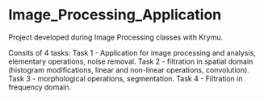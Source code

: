 # Image_Processing_Application

Project developed during Image Processing classes with Krymu.

Consits of 4 tasks:
Task 1 - Application for image processing and analysis, elementary operations, noise removal. 
Task 2 - filtration in spatial domain (histogram modifications, linear and non-linear operations, convolution). 
Task 3 - morphological operations, segmentation. 
Task 4 - Filtration in frequency domain. 
